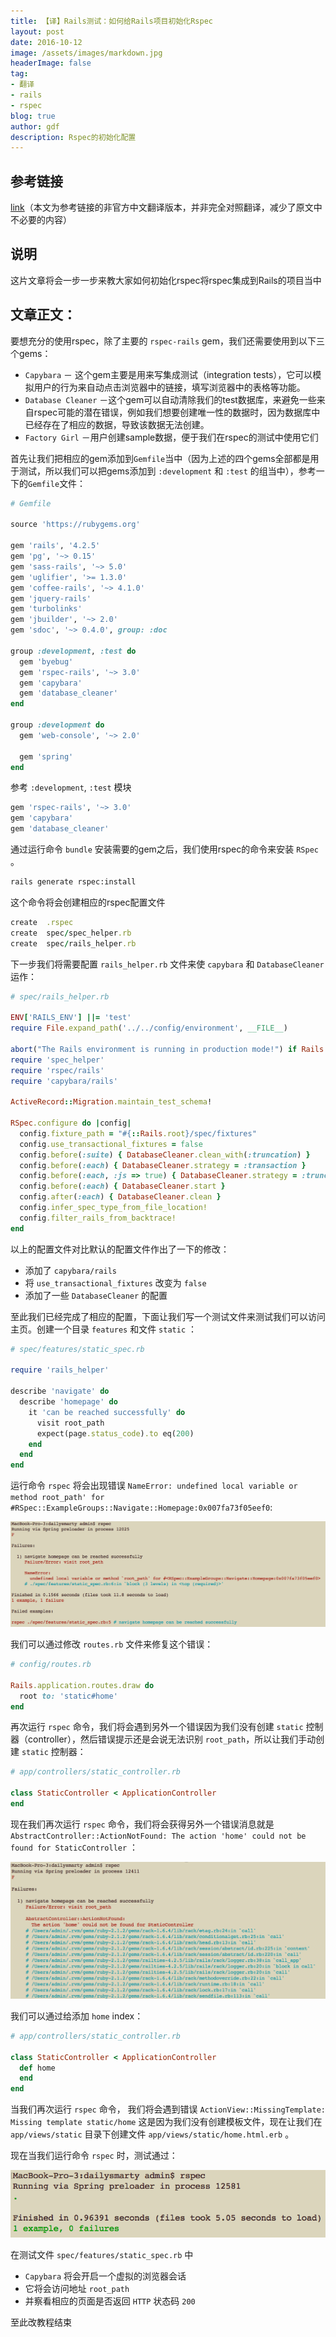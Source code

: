 ```yaml
---
title: 【译】Rails测试：如何给Rails项目初始化Rspec
layout: post
date: 2016-10-12
image: /assets/images/markdown.jpg
headerImage: false
tag:
- 翻译
- rails
- rspec
blog: true
author: gdf
description: Rspec的初始化配置
---
```


## 参考链接

[link](https://rails.devcamp.com/professional-rails-development-course/application-build/rails-app-configuration)（本文为参考链接的非官方中文翻译版本，并非完全对照翻译，减少了原文中不必要的内容）

## 说明
这片文章将会一步一步来教大家如何初始化rspec将rspec集成到Rails的项目当中

## 文章正文：
要想充分的使用rspec，除了主要的 `rspec-rails` gem，我们还需要使用到以下三个gems：

- `Capybara` － 这个gem主要是用来写集成测试（integration tests），它可以模拟用户的行为来自动点击浏览器中的链接，填写浏览器中的表格等功能。
- `Database Cleaner` －这个gem可以自动清除我们的test数据库，来避免一些来自rspec可能的潜在错误，例如我们想要创建唯一性的数据时，因为数据库中已经存在了相应的数据，导致该数据无法创建。
- `Factory Girl` －用户创建sample数据，便于我们在rspec的测试中使用它们

首先让我们把相应的gem添加到`Gemfile`当中（因为上述的四个gems全部都是用于测试，所以我们可以把gems添加到 `:development` 和 `:test` 的组当中），参考一下的`Gemfile`文件：

```ruby
# Gemfile

source 'https://rubygems.org'

gem 'rails', '4.2.5'
gem 'pg', '~> 0.15'
gem 'sass-rails', '~> 5.0'
gem 'uglifier', '>= 1.3.0'
gem 'coffee-rails', '~> 4.1.0'
gem 'jquery-rails'
gem 'turbolinks'
gem 'jbuilder', '~> 2.0'
gem 'sdoc', '~> 0.4.0', group: :doc

group :development, :test do
  gem 'byebug'
  gem 'rspec-rails', '~> 3.0'
  gem 'capybara'
  gem 'database_cleaner'
end

group :development do
  gem 'web-console', '~> 2.0'

  gem 'spring'
end
```

参考 `:development`, `:test` 模块

```ruby
gem 'rspec-rails', '~> 3.0'
gem 'capybara'
gem 'database_cleaner'
```

通过运行命令 `bundle` 安装需要的gem之后，我们使用rspec的命令来安装 `RSpec` 。

```bash
rails generate rspec:install
```

这个命令将会创建相应的rspec配置文件

```ruby
create  .rspec
create  spec/spec_helper.rb
create  spec/rails_helper.rb
```

下一步我们将需要配置 `rails_helper.rb` 文件来使 `capybara` 和 `DatabaseCleaner` 运作：

```ruby
# spec/rails_helper.rb

ENV['RAILS_ENV'] ||= 'test'
require File.expand_path('../../config/environment', __FILE__)

abort("The Rails environment is running in production mode!") if Rails.env.production?
require 'spec_helper'
require 'rspec/rails'
require 'capybara/rails'

ActiveRecord::Migration.maintain_test_schema!

RSpec.configure do |config|
  config.fixture_path = "#{::Rails.root}/spec/fixtures"
  config.use_transactional_fixtures = false
  config.before(:suite) { DatabaseCleaner.clean_with(:truncation) }
  config.before(:each) { DatabaseCleaner.strategy = :transaction }
  config.before(:each, :js => true) { DatabaseCleaner.strategy = :truncation }
  config.before(:each) { DatabaseCleaner.start }
  config.after(:each) { DatabaseCleaner.clean }
  config.infer_spec_type_from_file_location!
  config.filter_rails_from_backtrace!
end
```

以上的配置文件对比默认的配置文件作出了一下的修改：

- 添加了 `capybara/rails`
- 将 `use_transactional_fixtures` 改变为 `false`
- 添加了一些 `DatabaseCleaner` 的配置

至此我们已经完成了相应的配置，下面让我们写一个测试文件来测试我们可以访问主页。创建一个目录 `features` 和文件 `static` ：

```ruby
# spec/features/static_spec.rb

require 'rails_helper'

describe 'navigate' do
  describe 'homepage' do
    it 'can be reached successfully' do
      visit root_path
      expect(page.status_code).to eq(200)
    end
  end
end
```

运行命令 `rspec` 将会出现错误 `NameError: undefined local variable or method root_path' for #RSpec::ExampleGroups::Navigate::Homepage:0x007fa73f05eef0`:

![Alt Text](/assets/images/posts/rails-rspec-1.png)

我们可以通过修改 `routes.rb` 文件来修复这个错误：

```ruby
# config/routes.rb

Rails.application.routes.draw do
  root to: 'static#home'
end
```

再次运行 `rspec` 命令，我们将会遇到另外一个错误因为我们没有创建 `static` 控制器（controller），然后错误提示还是会说无法识别 `root_path`，所以让我们手动创建 `static` 控制器：

```ruby
# app/controllers/static_controller.rb

class StaticController < ApplicationController
end
```
现在我们再次运行 `rspec` 命令，我们将会获得另外一个错误消息就是 `AbstractController::ActionNotFound: The action 'home' could not be found for StaticController` ：

![Alt Text](/assets/images/posts/rails-rspec-2.png)

我们可以通过给添加 `home` index：

```ruby
# app/controllers/static_controller.rb

class StaticController < ApplicationController
  def home
  end
end
```

当我们再次运行 `rspec` 命令， 我们将会遇到错误 `ActionView::MissingTemplate: Missing template static/home` 这是因为我们没有创建模板文件，现在让我们在 `app/views/static` 目录下创建文件 `app/views/static/home.html.erb` 。

现在当我们运行命令 `rspec` 时，测试通过：

![Alt Text](/assets/images/posts/rails-rspec-3.png)

在测试文件 `spec/features/static_spec.rb` 中

- `Capybara` 将会开启一个虚拟的浏览器会话
- 它将会访问地址 `root_path`
- 并察看相应的页面是否返回 `HTTP` 状态码 `200`

至此改教程结束